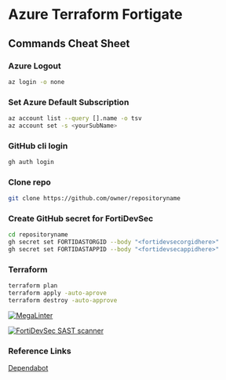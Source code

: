 # Azure Terraform Fortigate

## Commands Cheat Sheet

### Azure Logout

```bash
az login -o none
```

### Set Azure Default Subscription

```bash
az account list --query [].name -o tsv
az account set -s <yourSubName>
```

### GitHub cli login

```bash
gh auth login
```

### Clone repo

```bash
git clone https://github.com/owner/repositoryname
```

### Create GitHub secret for FortiDevSec

```bash
cd repositoryname
gh secret set FORTIDASTORGID --body "<fortidevsecorgidhere>"
gh secret set FORTIDASTAPPID --body "<fortidevsecappidhere>"
```

### Terraform

```bash
terraform plan
terraform apply -auto-aprove
terraform destroy -auto-approve
```

[![MegaLinter](https://github.com/robinmordasiewicz/fortigate-azure-terraform/actions/workflows/mega-linter.yml/badge.svg)](https://github.com/robinmordasiewicz/fortigate-azure-terraform/actions/workflows/mega-linter.yml)

[![FortiDevSec SAST scanner](https://github.com/robinmordasiewicz/fortigate-azure-terraform/actions/workflows/sast.yml/badge.svg)](https://github.com/robinmordasiewicz/fortigate-azure-terraform/actions/workflows/sast.yml)

### Reference Links

[Dependabot](https://docs.github.com/en/code-security/dependabot/dependabot-security-updates/configuring-dependabot-security-updates)
